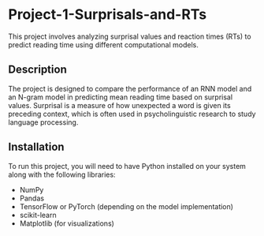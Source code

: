# Project-1-Surprisals-and-RTs

This project involves analyzing surprisal values and reaction times (RTs) to predict reading time using different computational models.

## Description

The project is designed to compare the performance of an RNN model and an N-gram model in predicting mean reading time based on surprisal values. Surprisal is a measure of how unexpected a word is given its preceding context, which is often used in psycholinguistic research to study language processing.

## Installation

To run this project, you will need to have Python installed on your system along with the following libraries:

- NumPy
- Pandas
- TensorFlow or PyTorch (depending on the model implementation)
- scikit-learn
- Matplotlib (for visualizations)
